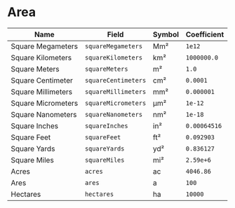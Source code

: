 # Area

| Name               | Field               | Symbol | Coefficient  |
| ------------------ | ------------------- | ------ | ------------ |
| Square Megameters  | `squareMegameters`  | Mm²    | `1e12`       |
| Square Kilometers  | `squareKilometers`  | km²    | `1000000.0`  |
| Square Meters      | `squareMeters`      | m²     | `1.0`        |
| Square Centimeter  | `squareCentimeters` | cm²    | `0.0001`     |
| Square Millimeters | `squareMillimeters` | mm²    | `0.000001`   |
| Square Micrometers | `squareMicrometers` | µm²    | `1e-12`      |
| Square Nanometers  | `squareNanometers`  | nm²    | `1e-18`      |
| Square Inches      | `squareInches`      | in²    | `0.00064516` |
| Square Feet        | `squareFeet`        | ft²    | `0.092903`   |
| Square Yards       | `squareYards`       | yd²    | `0.836127`   |
| Square Miles       | `squareMiles`       | mi²    | `2.59e+6`    |
| Acres              | `acres`             | ac     | `4046.86`    |
| Ares               | `ares`              | a      | `100`        |
| Hectares           | `hectares`          | ha     | `10000`      |
